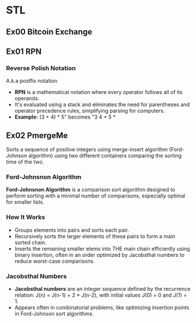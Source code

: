 # STL

## Ex00 Bitcoin Exchange


## Ex01 RPN
### Reverse Polish Notation
A.k.a postfix notation
* **RPN** is a mathematical notation where every operator follows all of its operands.
* It's evaluated using a stack and eliminates the need for parentheses and operator precedence rules, simplifying parsing for computers.
* **Example:** (3 + 4) * 5" becomes "3 4 + 5 *


## Ex02 PmergeMe
Sorts a sequence of positive integers using merge-insert algorithm (Ford-Johnson algorithm) using two different containers comparing the sorting time of the two.

### Ford-Johnsnon Algorithm
**Ford-Johnsnon Algorithm** is a comparison sort algorithm designed to perform sorting with a minimal number of comparisons, especially optimal for smaller lists.

### How It Works
* Groups elements into pairs and sorts each pair.
* Recursively sorts the larger elements of these pairs to form a main sorted chain.
* Inserts the remaining smaller elems into THE main chain efficiently using binary insertion, often in an order optimized by Jacobsthal numbers to reduce worst-case comparisons.

### Jacobsthal Numbers
* **Jacobsthal numbers** are an integer sequence defined by the recurrence relation: J(n) = J(n-1) + 2 * J(n-2), with initial values J(0) = 0 and J(1) = 1.
* Appears often in combinatorial problems, like optimizing insertion points in Ford-Johnson sort algorithms.